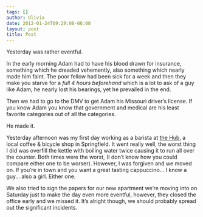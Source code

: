 ```yaml
---
tags: []
author: Olivia
date: 2012-01-24T09:29:08-06:00
layout: post
title: Post
---
```


Yesterday was rather eventful.

In the early morning Adam had to have his blood drawn for insurance, something which he dreaded vehemently, also something which nearly made him faint. The poor fellow had been sick for a week and then they make you starve for a *full 4 hours beforehand* which is a lot to ask of a guy like Adam, he nearly lost his bearings, yet he prevailed in the end.

Then we had to go to the DMV to get Adam his Missouri driver’s license. If you know Adam you know that government and medical are his least favorite categories out of all the categories.

He made it.

Yesterday afternoon was my first day working as a barista at [the Hub](http://www.insidethehub.com/), a local coffee & bicycle shop in Springfield. It went really well, the worst thing I did was overfill the kettle with boiling water twice causing it to run all over the counter. Both times were the worst, (I don’t know how you could compare either one to be worser). However, I was forgiven and we moved on. If you’re in town and you want a great tasting cappuccino… I know a guy… also a girl. Either one.

We also tried to sign the papers for our new apartment we’re moving into on Saturday just to make the day even more eventful, however, they closed the office early and we missed it. It’s alright though, we should probably spread out the significant incidents.
